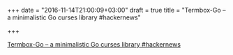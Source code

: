 +++
date = "2016-11-14T21:00:09+03:00"
draft = true
title = "Termbox-Go – a minimalistic Go curses library  #hackernews"

+++

<p><a href="https://t.co/eXM9BUozsT">Termbox-Go – a minimalistic Go curses library  #hackernews</a></p>
